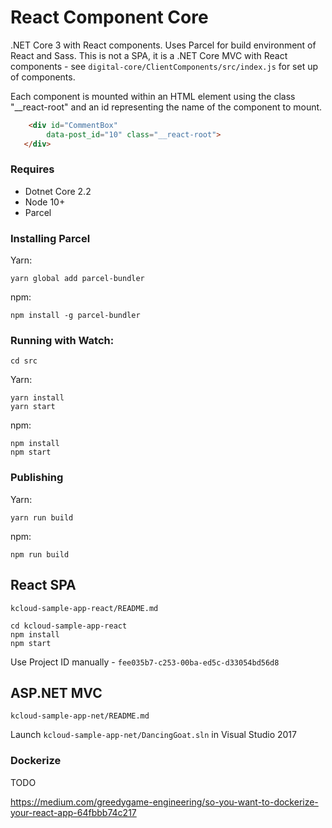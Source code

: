 # React Component Core

<!-- [![Build status](https://gatesman.visualstudio.com/Kentico-Cloud-Samples/_apis/build/status/Digital%20Core)](https://gatesman.visualstudio.com/Kentico-Cloud-Samples/_build/latest?definitionId=11)

[![Deployment status](https://gatesman.vsrm.visualstudio.com/_apis/public/Release/badge/1d4fed9c-e9f8-438e-98fa-b43580c59c41/2/2)](https://gatesman.vsrm.visualstudio.com/_apis/public/Release/badge/1d4fed9c-e9f8-438e-98fa-b43580c59c41/2/2) -->

<!-- Hosted: https://digital-core.azurewebsites.net/ -->


.NET Core 3 with React components. Uses Parcel for build environment of React and Sass.
This is not a SPA, it is a .NET Core MVC with React components - see ```digital-core/ClientComponents/src/index.js``` for set up of components.

Each component is mounted within an HTML element using the class "__react-root" and an id representing the name of the component to mount.

```HTML
    <div id="CommentBox" 
        data-post_id="10" class="__react-root">
   </div>

```

### Requires
* Dotnet Core 2.2
* Node 10+
* Parcel

### Installing Parcel
Yarn:

```yarn global add parcel-bundler```

npm:

```npm install -g parcel-bundler```


### Running with Watch:

```cd src```

Yarn:

```
yarn install
yarn start
```

npm:

```
npm install
npm start
```

### Publishing
Yarn:

```
yarn run build
```

npm:

```
npm run build
```



## React SPA
```kcloud-sample-app-react/README.md```

```
cd kcloud-sample-app-react
npm install
npm start
```

Use Project ID manually - ```fee035b7-c253-00ba-ed5c-d33054bd56d8```

## ASP.NET MVC
```kcloud-sample-app-net/README.md```

Launch ```kcloud-sample-app-net/DancingGoat.sln``` in Visual Studio 2017




### Dockerize

TODO

https://medium.com/greedygame-engineering/so-you-want-to-dockerize-your-react-app-64fbbb74c217

